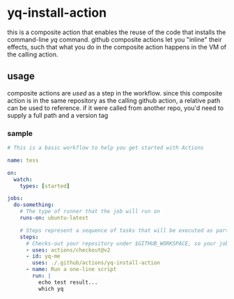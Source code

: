 # yq-install-action

this is a composite action that enables the reuse of the code that installs the command-line _yq_ command. github composite actions let you "inline" their effects, such that what you do in the composite action happens in the VM of the calling action.

## usage

composite actions are _used_ as a step in the workflow. since this composite action is in the same repository as the calling github action, a relative path can be used to reference. if it were called from another repo, you'd need to supply a full path and a version tag

### sample

```yaml
# This is a basic workflow to help you get started with Actions

name: tess

on:
  watch:
    types: [started]

jobs:
  do-something:
    # The type of runner that the job will run on
    runs-on: ubuntu-latest

    # Steps represent a sequence of tasks that will be executed as part of the job
    steps:
      # Checks-out your repository under $GITHUB_WORKSPACE, so your job can access it
      - uses: actions/checkout@v2
      - id: yq-me
        uses: ./.github/actions/yq-install-action
      - name: Run a one-line script
        run: |
          echo test result...
          which yq
```
